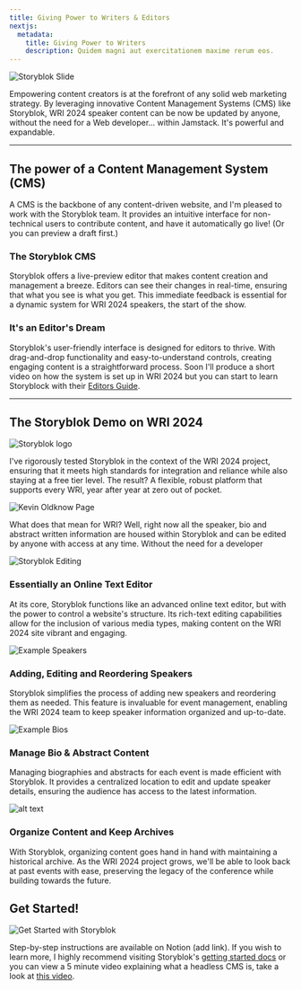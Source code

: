 ```yaml
---
title: Giving Power to Writers & Editors
nextjs:
  metadata:
    title: Giving Power to Writers
    description: Quidem magni aut exercitationem maxime rerum eos.
---
```


![Storyblok Slide](/images/storyblok-slide.png)

Empowering content creators is at the forefront of any solid web marketing strategy. By leveraging innovative Content Management Systems (CMS) like Storyblok, WRI 2024 speaker content can be now be updated by anyone, without the need for a Web developer... within Jamstack. It's powerful and expandable.

---

## The power of a Content Management System (CMS)

A CMS is the backbone of any content-driven website, and I'm pleased to work with the Storyblok team. It provides an intuitive interface for non-technical users to contribute content, and have it automatically go live! (Or you can preview a draft first.)

### The Storyblok CMS

Storyblok offers a live-preview editor that makes content creation and management a breeze. Editors can see their changes in real-time, ensuring that what you see is what you get. This immediate feedback is essential for a dynamic system for WRI 2024 speakers, the start of the show.

### It's an Editor's Dream

Storyblok's user-friendly interface is designed for editors to thrive. With drag-and-drop functionality and easy-to-understand controls, creating engaging content is a straightforward process. Soon I'll produce a short video on how the system is set up in WRI 2024 but you can start to learn Storyblock with their [Editors Guide](https://www.storyblok.com/docs/editor-guides/).

---

## The Storyblok Demo on WRI 2024

![Storyblok logo](/images/storyblok.png)

I've rigorously tested Storyblok in the context of the WRI 2024 project, ensuring that it meets high standards for integration and reliance while also staying at a free tier level. The result? A flexible, robust platform that supports every WRI, year after year at zero out of pocket.

![Kevin Oldknow Page](/images/kevin-oldknow.png)

What does that mean for WRI? Well, right now all the speaker, bio and abstract written information are housed within Storyblok and can be edited by anyone with access at any time. Without the need for a developer

![Storyblok Editing](/images/storyblok-example-editing.png)

### Essentially an Online Text Editor

At its core, Storyblok functions like an advanced online text editor, but with the power to control a website's structure. Its rich-text editing capabilities allow for the inclusion of various media types, making content on the WRI 2024 site vibrant and engaging.

![Example Speakers](/images/storyblok-example-speakers.png)

### Adding, Editing and Reordering Speakers

Storyblok simplifies the process of adding new speakers and reordering them as needed. This feature is invaluable for event management, enabling the WRI 2024 team to keep speaker information organized and up-to-date.

![Example Bios](/images/storyblok-example-bios.png)

### Manage Bio & Abstract Content

Managing biographies and abstracts for each event is made efficient with Storyblok. It provides a centralized location to edit and update speaker details, ensuring the audience has access to the latest information.

![alt text](/images/storyblok-example-overview.png)

### Organize Content and Keep Archives

With Storyblok, organizing content goes hand in hand with maintaining a historical archive. As the WRI 2024 project grows, we'll be able to look back at past events with ease, preserving the legacy of the conference while building towards the future.

## Get Started!

![Get Started with Storyblok](/images/storyblok-cms.png)

Step-by-step instructions are available on Notion (add link). If you wish to learn more, I highly recommend visiting Storyblok's [getting started docs](https://www.storyblok.com/docs/guide/introduction) or you can view a 5 minute video explaining what a headless CMS is, take a look at [this video](https://youtu.be/ajRbuyLUfZE?si=kdpFwdHxISKGDmcO).

